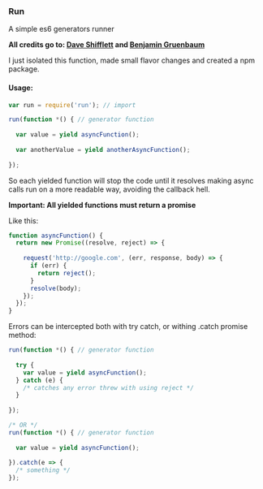 ### Run

A simple es6 generators runner

**All credits go to:
[Dave Shifflett](https://github.com/corpulentcoffee)
and
[Benjamin Gruenbaum](https://github.com/benjamingr)**

I just isolated this function, made small flavor changes and created a npm package.

#### Usage:

```js
var run = require('run'); // import

run(function *() { // generator function
  
  var value = yield asyncFunction();
  
  var anotherValue = yield anotherAsyncFunction();
  
});
```

So each yielded function will stop the code until it resolves making async calls run on a more readable way, avoiding the callback hell.

**Important: All yielded functions must return a promise**

Like this:
```js
function asyncFunction() {
  return new Promise((resolve, reject) => {
    
    request('http://google.com', (err, response, body) => {
      if (err) {
        return reject();
      }
      resolve(body);
    });
  });
}
```

Errors can be intercepted both with try catch, or withing .catch promise method:

```js
run(function *() { // generator function
  
  try {
    var value = yield asyncFunction();
  } catch (e) {
    /* catches any error threw with using reject */
  }
  
});

/* OR */
run(function *() { // generator function
  
  var value = yield asyncFunction();
  
}).catch(e => {
  /* something */
});
```
